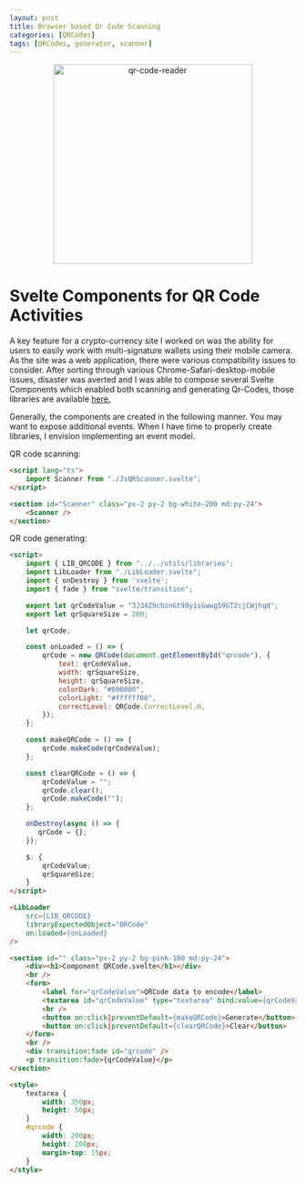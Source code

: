 ```yaml
---
layout: post
title: Browser based Qr Code Scanning
categories: [QRCodes]
tags: [QRCodes, generator, scanner]
---
```


<div style="text-align: center"><img src="{{ site.baseurl }}/images/qr-code-reader.jpg" alt="qr-code-reader" style="width: 350px;"/></div>

# Svelte Components for QR Code Activities
A key feature for a crypto-currency site I worked on was the ability for users to easily work with multi-signature wallets using their mobile camera. As the site was a web application, there were various compatibility issues to consider. After sorting through various Chrome-Safari-desktop-mobile issues, disaster was averted and I was able to compose several Svelte Components which enabled both scanning and generating Qr-Codes, those libraries are available [here.](https://github.com/pleasemarkdarkly/svelte-qr-reader-writer)

Generally, the components are created in the following manner. You may want to expose additional events. When I have time to properly create libraries, I envision implementing an event model.

QR code scanning:

```html
<script lang="ts">
    import Scanner from "./JsQRScanner.svelte";
</script>

<section id="Scanner" class="px-2 py-2 bg-white-200 md:py-24">    
    <Scanner />
</section>

```

QR code generating:

```html
<script>
    import { LIB_QRCODE } from "../../utils/libraries";
    import LibLoader from "./LibLoader.svelte";
    import { onDestroy } from 'svelte';
    import { fade } from "svelte/transition";

    export let qrCodeValue = "3J34Z9chznGt98y1sGwwg59GT2cjCWjhqd";
    export let qrSquareSize = 200;

    let qrCode;

    const onLoaded = () => {
        qrCode = new QRCode(document.getElementById("qrcode"), {
            text: qrCodeValue,
            width: qrSquareSize,
            height: qrSquareSize,
            colorDark: "#000000",
            colorLight: "#ffffff00",
            correctLevel: QRCode.CorrectLevel.H,
        });
    };

    const makeQRCode = () => {
        qrCode.makeCode(qrCodeValue);
    };

    const clearQRCode = () => {
        qrCodeValue = "";
        qrCode.clear();
        qrCode.makeCode("");
    };

    onDestroy(async () => {
       qrCode = {}; 
    });

    $: {
        qrCodeValue;
        qrSquareSize;
    }
</script>

<LibLoader
    src={LIB_QRCODE}
    libraryExpectedObject="QRCode"
    on:loaded={onLoaded}
/>

<section id="" class="px-2 py-2 bg-pink-100 md:py-24">
    <div><h1>Component QRCode.svelte</h1></div>
    <br />
    <form>        
        <label for="qrCodeValue">QRCode data to encode</label>
        <textarea id="qrCodeValue" type="textarea" bind:value={qrCodeValue} />
        <br />
        <button on:click|preventDefault={makeQRCode}>Generate</button>
        <button on:click|preventDefault={clearQRCode}>Clear</button>
    </form>
    <br />
    <div transition:fade id="qrcode" />
    <p transition:fade>{qrCodeValue}</p>
</section>

<style>
    textarea {
        width: 350px;
        height: 50px;
    }
    #qrcode {
        width: 200px;
        height: 200px;
        margin-top: 15px;
    }
</style>

```